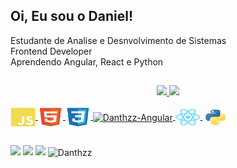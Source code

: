 ## Oi, Eu sou o Daniel!
<div>
  <p>Estudante de Analise e Desnvolvimento de Sistemas <br>Frontend Developer <br> Aprendendo Angular, React e Python </p>
</div>

## 

<div align="center">
  <a href="https://dg.dev.br" target="blank">
  <img height="170em" src="https://github-readme-stats.vercel.app/api?username=danthzz&show_icons=true&theme=github_dark&include_all_commits=true&count_private=true"/>
  <img height="170em" src="https://github-readme-stats.vercel.app/api/top-langs/?username=danthzz&layout=compact&langs_count=7&theme=github_dark"/>
</div>
  
<div style="display: inline_block"><br>
  <img align="center" alt="Danthzz-Js" height="30" width="40" src="https://raw.githubusercontent.com/devicons/devicon/master/icons/javascript/javascript-plain.svg">
  <img align="center" alt="Danthzz-HTML" height="30" width="40" src="https://raw.githubusercontent.com/devicons/devicon/master/icons/html5/html5-original.svg">
  <img align="center" alt="Danthzz-CSS" height="30" width="40" src="https://raw.githubusercontent.com/devicons/devicon/master/icons/css3/css3-original.svg">
  <img align="center" alt="Danthzz-Angular" height="30" width="40" src="https://cdn.jsdelivr.net/gh/devicons/devicon/icons/angularjs/angularjs-original.svg" />
  <img align="center" alt="Danthzz-React" height="30" width="40" src="https://raw.githubusercontent.com/devicons/devicon/master/icons/react/react-original.svg">
  <img align="center" alt="Danthzz-Python" height="30" width="40" src="https://raw.githubusercontent.com/devicons/devicon/master/icons/python/python-original.svg">
</div>
  
  ##
 
<div> 
  <a href="https://instagram.com/danthzz/" target="_blank"><img src="https://img.shields.io/badge/-Instagram-%23E4405F?style=for-the-badge&logo=instagram&logoColor=white" target="_blank"></a>
  <a href="https://www.linkedin.com/in/daniel-gomes-3628121b7/" target="_blank"><img src="https://img.shields.io/badge/-LinkedIn-%230077B5?style=for-the-badge&logo=linkedin&logoColor=white" target="_blank"></a>
  <a href="https://twitter.com/Danthzz" target="_blank"><img src="https://img.shields.io/badge/Twitter-1DA1F2?style=for-the-badge&logo=twitter&logoColor=white" target="_blank"></a>
  
  <img align="center" alt="Danthzz" height="400" widht="410" src="https://cdn.discordapp.com/attachments/390682673158422532/921016550956363776/22b22287602523.5dbd29081561d.gif"> 
</div>
 
